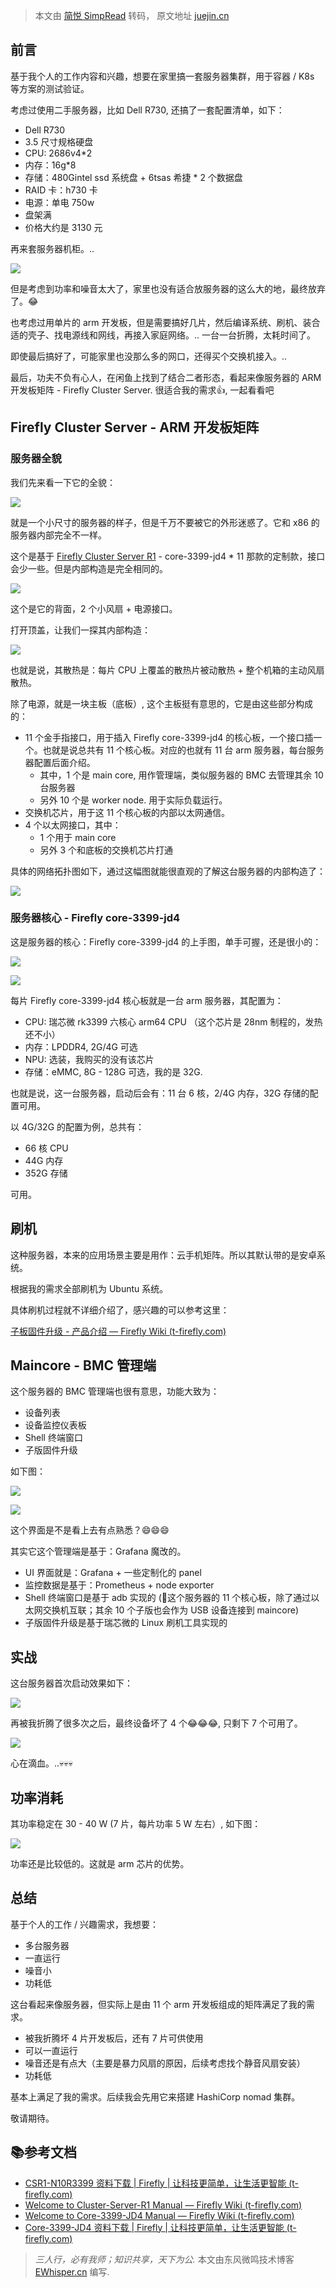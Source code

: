 > 本文由 [简悦 SimpRead](http://ksria.com/simpread/) 转码， 原文地址 [juejin.cn](https://juejin.cn/post/7271195040918798396)

前言
--

基于我个人的工作内容和兴趣，想要在家里搞一套服务器集群，用于容器 / K8s 等方案的测试验证。

考虑过使用二手服务器，比如 Dell R730, 还搞了一套配置清单，如下：

*   Dell R730
*   3.5 尺寸规格硬盘
*   CPU: 2686v4*2
*   内存：16g*8
*   存储：480Gintel ssd 系统盘 + 6tsas 希捷 * 2 个数据盘
*   RAID 卡：h730 卡
*   电源：单电 750w
*   盘架满
*   价格大约是 3130 元

再来套服务器机柜。..

![](https://pic-cdn.ewhisper.cn/img/2023/08/25/87e86a83b356718ae914220db7a5efbe-20230825142138.png)

但是考虑到功率和噪音太大了，家里也没有适合放服务器的这么大的地，最终放弃了。😂

也考虑过用单片的 arm 开发板，但是需要搞好几片，然后编译系统、刷机、装合适的壳子、找电源线和网线，再接入家庭网络。.. 一台一台折腾，太耗时间了。

即使最后搞好了，可能家里也没那么多的网口，还得买个交换机接入。..

最后，功夫不负有心人，在闲鱼上找到了结合二者形态，看起来像服务器的 ARM 开发板矩阵 - Firefly Cluster Server. 很适合我的需求👍️, 一起看看吧

Firefly Cluster Server - ARM 开发板矩阵
----------------------------------

### 服务器全貌

我们先来看一下它的全貌：

![](https://pic-cdn.ewhisper.cn/img/2023/08/25/3f57aba82ee3ecde3824e0b0786ec869-firefly_cluster_server.jpg)

就是一个小尺寸的服务器的样子，但是千万不要被它的外形迷惑了。它和 x86 的服务器内部完全不一样。

这个是基于 [Firefly Cluster Server R1](https://wiki.t-firefly.com/zh_CN/Cluster-Server-R1/Firefly_Cluster_server_product_documentation.html "https://wiki.t-firefly.com/zh_CN/Cluster-Server-R1/Firefly_Cluster_server_product_documentation.html") - core-3399-jd4 * 11 那款的定制款，接口会少一些。但是内部构造是完全相同的。

![](https://pic-cdn.ewhisper.cn/img/2023/08/25/44c354a2b0231ec57809e0ee4e9819b0-firefly_cluster_server_backend.jpg)

这个是它的背面，2 个小风扇 + 电源接口。

打开顶盖，让我们一探其内部构造：

![](https://pic-cdn.ewhisper.cn/img/2023/08/25/da0a5e593b2a847a1a2704eefda505e8-firefly_cluster_server_inside.jpg)

也就是说，其散热是：每片 CPU 上覆盖的散热片被动散热 + 整个机箱的主动风扇散热。

除了电源，就是一块主板（底板）, 这个主板挺有意思的，它是由这些部分构成的：

*   11 个金手指接口，用于插入 Firefly core-3399-jd4 的核心板，一个接口插一个。也就是说总共有 11 个核心板。对应的也就有 11 台 arm 服务器，每台服务器配置后面介绍。
    *   其中，1 个是 main core, 用作管理端，类似服务器的 BMC 去管理其余 10 台服务器
    *   另外 10 个是 worker node. 用于实际负载运行。
*   交换机芯片，用于这 11 个核心板的内部以太网通信。
*   4 个以太网接口，其中：
    *   1 个用于 main core
    *   另外 3 个和底板的交换机芯片打通

具体的网络拓扑图如下，通过这幅图就能很直观的了解这台服务器的内部构造了：

![](https://pic-cdn.ewhisper.cn/img/2023/08/25/cb4724d6108154bb34ce69c6e81745ed-R1_netword_topology_diagram.jpeg)

### 服务器核心 - Firefly core-3399-jd4

这是服务器的核心：Firefly core-3399-jd4 的上手图，单手可握，还是很小的：

![](https://pic-cdn.ewhisper.cn/img/2023/08/25/d3c8d4a9dafecdb0165e1a5086e664e1-rk3399jd4_hand.jpg)

![](https://pic-cdn.ewhisper.cn/img/2023/08/25/26b7b4680123a76ab9c7929567be459d-rk3399jd4_info.jpg)

每片 Firefly core-3399-jd4 核心板就是一台 arm 服务器，其配置为：

*   CPU: 瑞芯微 rk3399 六核心 arm64 CPU （这个芯片是 28nm 制程的，发热还不小）
*   内存：LPDDR4, 2G/4G 可选
*   NPU: 选装，我购买的没有该芯片
*   存储：eMMC, 8G - 128G 可选，我的是 32G.

也就是说，这一台服务器，启动后会有：11 台 6 核，2/4G 内存，32G 存储的配置可用。

以 4G/32G 的配置为例，总共有：

*   66 核 CPU
*   44G 内存
*   352G 存储

可用。

刷机
--

这种服务器，本来的应用场景主要是用作：云手机矩阵。所以其默认带的是安卓系统。

根据我的需求全部刷机为 Ubuntu 系统。

具体刷机过程就不详细介绍了，感兴趣的可以参考这里：

[子板固件升级 - 产品介绍 — Firefly Wiki (t-firefly.com)](https://wiki.t-firefly.com/zh_CN/Cluster-Server-R1/Firefly_Cluster_server_product_documentation.html#zi-ban-gu-jian-sheng-ji "https://wiki.t-firefly.com/zh_CN/Cluster-Server-R1/Firefly_Cluster_server_product_documentation.html#zi-ban-gu-jian-sheng-ji")

Maincore - BMC 管理端
------------------

这个服务器的 BMC 管理端也很有意思，功能大致为：

*   设备列表
*   设备监控仪表板
*   Shell 终端窗口
*   子版固件升级

如下图：

![](https://pic-cdn.ewhisper.cn/img/2023/08/25/43bc2b71bca5a29252a7e7e0d6a834f2-wps4.png)

![](https://pic-cdn.ewhisper.cn/img/2023/08/25/15096289dcf2ab90ef4f797f1b73cea0-wps6.png)

这个界面是不是看上去有点熟悉？😄😄😄

其实它这个管理端是基于：Grafana 魔改的。

*   UI 界面就是：Grafana + 一些定制化的 panel
*   监控数据是基于：Prometheus + node exporter
*   Shell 终端窗口是基于 adb 实现的 (📝这个服务器的 11 个核心板，除了通过以太网交换机互联；其余 10 个子版也会作为 USB 设备连接到 maincore)
*   子版固件升级是基于瑞芯微的 Linux 刷机工具实现的

实战
--

这台服务器首次启动效果如下：

![](https://pic-cdn.ewhisper.cn/img/2023/08/25/29c3caf4952a00ef3bda13280d861f92-firefly_cluster_first_running.jpg)

再被我折腾了很多次之后，最终设备坏了 4 个😂😂😂, 只剩下 7 个可用了。

![](https://pic-cdn.ewhisper.cn/img/2023/08/25/e47ee3f322cbf9de06cf30135325fe50-firefly_cluster_server_7.jpg)

心在滴血。..💀💀💀

功率消耗
----

其功率稳定在 30 - 40 W (7 片，每片功率 5 W 左右）, 如下图：

![](https://pic-cdn.ewhisper.cn/img/2023/08/25/b53ccb01fe47c92ecfb29ca93169b2c9-20230825152043.png)

功率还是比较低的。这就是 arm 芯片的优势。

总结
--

基于个人的工作 / 兴趣需求，我想要：

*   多台服务器
*   一直运行
*   噪音小
*   功耗低

这台看起来像服务器，但实际上是由 11 个 arm 开发板组成的矩阵满足了我的需求。

*   被我折腾坏 4 片开发板后，还有 7 片可供使用
*   可以一直运行
*   噪音还是有点大（主要是暴力风扇的原因，后续考虑找个静音风扇安装）
*   功耗低

基本上满足了我的需求。后续我会先用它来搭建 HashiCorp nomad 集群。

敬请期待。

📚️参考文档
-------

*   [CSR1-N10R3399 资料下载 | Firefly | 让科技更简单，让生活更智能 (t-firefly.com)](https://www.t-firefly.com/doc/download/82.html "https://www.t-firefly.com/doc/download/82.html")
*   [Welcome to Cluster-Server-R1 Manual — Firefly Wiki (t-firefly.com)](https://wiki.t-firefly.com/zh_CN/Cluster-Server-R1/index.html "https://wiki.t-firefly.com/zh_CN/Cluster-Server-R1/index.html")
*   [Welcome to Core-3399-JD4 Manual — Firefly Wiki (t-firefly.com)](https://wiki.t-firefly.com/zh_CN/Core-3399-JD4/index.html "https://wiki.t-firefly.com/zh_CN/Core-3399-JD4/index.html")
*   [Core-3399-JD4 资料下载 | Firefly | 让科技更简单，让生活更智能 (t-firefly.com)](https://www.t-firefly.com/doc/download/page/id/66.html "https://www.t-firefly.com/doc/download/page/id/66.html")

> _三人行，必有我师；知识共享，天下为公._ 本文由东风微鸣技术博客 [EWhisper.cn](https://EWhisper.cn "https://EWhisper.cn") 编写.